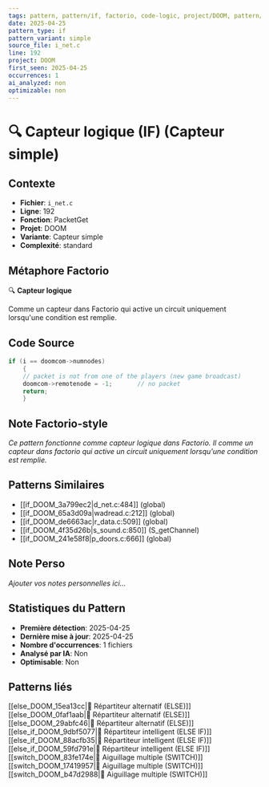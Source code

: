 ```yaml
---
tags: pattern, pattern/if, factorio, code-logic, project/DOOM, pattern/variant/simple
date: 2025-04-25
pattern_type: if
pattern_variant: simple
source_file: i_net.c
line: 192
project: DOOM
first_seen: 2025-04-25
occurrences: 1
ai_analyzed: non
optimizable: non
---
```


# 🔍 Capteur logique (IF) (Capteur simple)

## Contexte
- **Fichier**: `i_net.c`
- **Ligne**: 192
- **Fonction**: PacketGet
- **Projet**: DOOM
- **Variante**: Capteur simple
- **Complexité**: standard

## Métaphore Factorio
🔍 **Capteur logique**

Comme un capteur dans Factorio qui active un circuit uniquement lorsqu'une condition est remplie.

## Code Source
```c
if (i == doomcom->numnodes)
    {
	// packet is not from one of the players (new game broadcast)
	doomcom->remotenode = -1;		// no packet
	return;
    }
```

## Note Factorio-style
*Ce pattern fonctionne comme capteur logique dans Factorio. Il comme un capteur dans factorio qui active un circuit uniquement lorsqu'une condition est remplie.*

## Patterns Similaires
- [[if_DOOM_3a799ec2|d_net.c:484]] (global)
- [[if_DOOM_65a3d09a|wadread.c:212]] (global)
- [[if_DOOM_de6663ac|r_data.c:509]] (global)
- [[if_DOOM_4f35d26b|s_sound.c:850]] (S_getChannel)
- [[if_DOOM_241e58f8|p_doors.c:666]] (global)

## Note Perso
*Ajouter vos notes personnelles ici...*

## Statistiques du Pattern
- **Première détection**: 2025-04-25
- **Dernière mise à jour**: 2025-04-25
- **Nombre d'occurrences**: 1 fichiers
- **Analysé par IA**: Non
- **Optimisable**: Non

## Patterns liés
[[else_DOOM_15ea13cc|🔀 Répartiteur alternatif (ELSE)]]
[[else_DOOM_0faf1aab|🔀 Répartiteur alternatif (ELSE)]]
[[else_DOOM_29abfc46|🔀 Répartiteur alternatif (ELSE)]]
[[else_if_DOOM_9dbf5077|🔄 Répartiteur intelligent (ELSE IF)]]
[[else_if_DOOM_88acfb35|🔄 Répartiteur intelligent (ELSE IF)]]
[[else_if_DOOM_59fd791e|🔄 Répartiteur intelligent (ELSE IF)]]
[[switch_DOOM_83fe174e|🔀 Aiguillage multiple (SWITCH)]]
[[switch_DOOM_17419957|🔀 Aiguillage multiple (SWITCH)]]
[[switch_DOOM_b47d2988|🔀 Aiguillage multiple (SWITCH)]]
